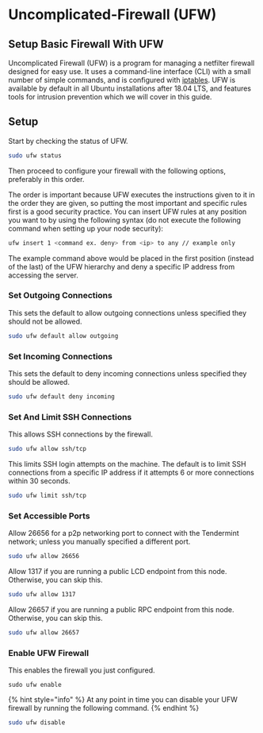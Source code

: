 # Uncomplicated-Firewall (UFW)

## Setup Basic Firewall With UFW <a href="#setup-a-basic-firewall-with-ufw" id="setup-a-basic-firewall-with-ufw"></a>

Uncomplicated Firewall (UFW) is a program for managing a netfilter firewall designed for easy use. It uses a command-line interface (CLI) with a small number of simple commands, and is configured with [iptables](https://en.wikipedia.org/wiki/Iptables). UFW is available by default in all Ubuntu installations after 18.04 LTS, and features tools for intrusion prevention which we will cover in this guide.

## Setup <a href="#setup" id="setup"></a>

Start by checking the status of UFW.

```bash
sudo ufw status
```

Then proceed to configure your firewall with the following options, preferably in this order.

The order is important because UFW executes the instructions given to it in the order they are given, so putting the most important and specific rules first is a good security practice. You can insert UFW rules at any position you want to by using the following syntax (do not execute the following command when setting up your node security):

```bash
ufw insert 1 <command ex. deny> from <ip> to any // example only
```

The example command above would be placed in the first position (instead of the last) of the UFW hierarchy and deny a specific IP address from accessing the server.

### Set Outgoing Connections <a href="#set-outgoing-connections" id="set-outgoing-connections"></a>

This sets the default to allow outgoing connections unless specified they should not be allowed.

```bash
sudo ufw default allow outgoing
```

### Set Incoming Connections <a href="#set-incoming-connections" id="set-incoming-connections"></a>

This sets the default to deny incoming connections unless specified they should be allowed.

```bash
sudo ufw default deny incoming
```

### Set And Limit SSH Connections <a href="#set-and-limit-ssh-connections" id="set-and-limit-ssh-connections"></a>

This allows SSH connections by the firewall.

```bash
sudo ufw allow ssh/tcp
```

This limits SSH login attempts on the machine. The default is to limit SSH connections from a specific IP address if it attempts 6 or more connections within 30 seconds.

```bash
sudo ufw limit ssh/tcp
```

### Set Accessible Ports <a href="#set-accessible-ports" id="set-accessible-ports"></a>

Allow 26656 for a p2p networking port to connect with the Tendermint network; unless you manually specified a different port.

```bash
sudo ufw allow 26656
```

Allow 1317 if you are running a public LCD endpoint from this node. Otherwise, you can skip this.

```bash
sudo ufw allow 1317
```

Allow 26657 if you are running a public RPC endpoint from this node. Otherwise, you can skip this.

```bash
sudo ufw allow 26657
```

### Enable UFW Firewall <a href="#enable-ufw-firewall" id="enable-ufw-firewall"></a>

This enables the firewall you just configured.

```
sudo ufw enable
```

{% hint style="info" %}
At any point in time you can disable your UFW firewall by running the following command.
{% endhint %}

```bash
sudo ufw disable
```
